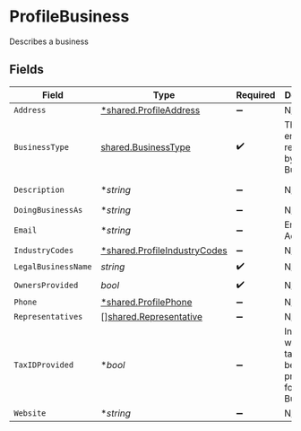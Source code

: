 # ProfileBusiness

Describes a business


## Fields

| Field                                                                              | Type                                                                               | Required                                                                           | Description                                                                        | Example                                                                            |
| ---------------------------------------------------------------------------------- | ---------------------------------------------------------------------------------- | ---------------------------------------------------------------------------------- | ---------------------------------------------------------------------------------- | ---------------------------------------------------------------------------------- |
| `Address`                                                                          | [*shared.ProfileAddress](../../../pkg/models/shared/profileaddress.md)             | :heavy_minus_sign:                                                                 | N/A                                                                                |                                                                                    |
| `BusinessType`                                                                     | [shared.BusinessType](../../../pkg/models/shared/businesstype.md)                  | :heavy_check_mark:                                                                 | The type of entity represented by this Business                                    | llc                                                                                |
| `Description`                                                                      | **string*                                                                          | :heavy_minus_sign:                                                                 | N/A                                                                                | Local fitness gym paying out instructors                                           |
| `DoingBusinessAs`                                                                  | **string*                                                                          | :heavy_minus_sign:                                                                 | N/A                                                                                |                                                                                    |
| `Email`                                                                            | **string*                                                                          | :heavy_minus_sign:                                                                 | Email Address                                                                      | amanda@classbooker.dev                                                             |
| `IndustryCodes`                                                                    | [*shared.ProfileIndustryCodes](../../../pkg/models/shared/profileindustrycodes.md) | :heavy_minus_sign:                                                                 | N/A                                                                                |                                                                                    |
| `LegalBusinessName`                                                                | *string*                                                                           | :heavy_check_mark:                                                                 | N/A                                                                                |                                                                                    |
| `OwnersProvided`                                                                   | *bool*                                                                             | :heavy_check_mark:                                                                 | N/A                                                                                |                                                                                    |
| `Phone`                                                                            | [*shared.ProfilePhone](../../../pkg/models/shared/profilephone.md)                 | :heavy_minus_sign:                                                                 | N/A                                                                                |                                                                                    |
| `Representatives`                                                                  | [][shared.Representative](../../../pkg/models/shared/representative.md)            | :heavy_minus_sign:                                                                 | N/A                                                                                | []                                                                                 |
| `TaxIDProvided`                                                                    | **bool*                                                                            | :heavy_minus_sign:                                                                 | Indicates whether a tax ID has been provided for this Business                     |                                                                                    |
| `Website`                                                                          | **string*                                                                          | :heavy_minus_sign:                                                                 | N/A                                                                                | www.wholebodyfitnessgym.com                                                        |